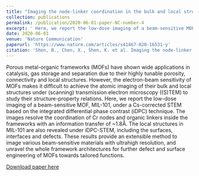 ```yaml
---
title: "Imaging the node-linker coordination in the bulk and local structures of metal-organic frameworks"
collection: publications
permalink: /publication/2020-06-01-paper-NC-number-4
excerpt: ' Here, we report the low-dose imaging of a beam-sensitive MOF, MIL-101, under a Cs-corrected STEM based on the integrated differential phase contrast (iDPC) technique. The images resolve the coordination of Cr nodes and organic linkers inside the frameworks with an information transfer of ~1.8Å. '
date: 2020-06-01
venue: 'Nature Communication'
paperurl: 'https://www.nature.com/articles/s41467-020-16531-y'
citation: 'Shen, B., Chen, X., Shen, K. et al. Imaging the node-linker coordination in the bulk and local structures of metal-organic frameworks. Nat Commun 11, 2692 (2020).'
---
```

Porous metal-organic frameworks (MOFs) have shown wide applications in catalysis, gas storage and separation due to their highly tunable porosity, connectivity and local structures. However, the electron-beam sensitivity of MOFs makes it difficult to achieve the atomic imaging of their bulk and local structures under (scanning) transmission electron microscopy ((S)TEM) to study their structure-property relations. Here, we report the low-dose imaging of a beam-sensitive MOF, MIL-101, under a Cs-corrected STEM based on the integrated differential phase contrast (iDPC) technique. The images resolve the coordination of Cr nodes and organic linkers inside the frameworks with an information transfer of ~1.8Å. The local structures in MIL-101 are also revealed under iDPC-STEM, including the surfaces, interfaces and defects. These results provide an extensible method to image various beam-sensitive materials with ultrahigh resolution, and unravel the whole framework architectures for further defect and surface engineering of MOFs towards tailored functions.



[Download paper here](http://xiongh15.github.io/files/NC_2020.pdf)

